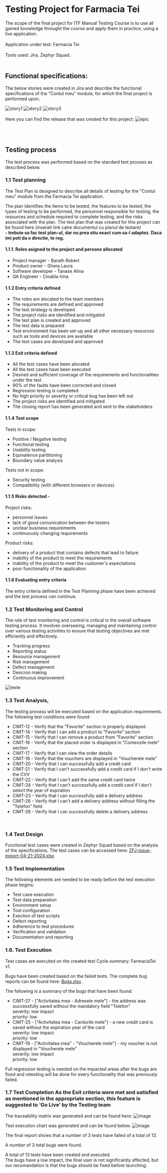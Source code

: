 # Testing Project for Farmacia Tei
The scope of the final project for ITF Manual Testing Course is to use all gained knowledge throught the course and apply them in practice, using a live application. <br> <br>
Application under test: Farmacia Tei <br> <br>
Tools used: Jira, Zephyr Squad. <br> <br>

## Functional specifications:
The below stories were created in Jira and describe the functional specifications of the "Contul meu" module, for which the final project is performed upon.<br>

![story1](https://github.com/IrinaC91/Manual_Testing_Jira/assets/167686962/82df1a88-d395-4f81-a42d-7d464412901c)
![story2](https://github.com/IrinaC91/Manual_Testing_Jira/assets/167686962/c9874167-0160-4359-a763-666f2072e375)
![story3](https://github.com/IrinaC91/Manual_Testing_Jira/assets/167686962/e52a6325-2512-4c01-9082-c238203c7b12)
<br> <br>
Here you can find the release that was created for this project:
![epic](https://github.com/IrinaC91/Manual_Testing_Jira/assets/167686962/dfbb77b5-1c3b-445c-a032-3002228126de)

<br> <br>
## Testing process <br>
The test process was performed based on the standard test process as described below.

### 1.1 Test planning
The Test Plan is designed to describe all details of testing for the "Contul meu" module from the Farmacia Tei application.

The plan identifies the items to be tested, the features to be tested, the types of testing to be performed, the personnel responsible for testing, the resources and schedule required to complete testing, and the risks associated with the plan. The test plan that was created for this project can be found here (inserati link catre documentul cu planul de testare) <br> **- trebuie sa fac test plan-ul, dar nu prea stiu exact cum sa-l adaptez. Daca imi poti da o directie, te rog.**

#### 1.1.1. Roles asigned to the project and persons allocated

 - Project manager - Barath Robert
 - Product owner - Ghera Laura
 - Software developer - Tanase Alina
 - QA Engineer - Cioabla Irina

#### 1.1.2 Entry criteria defined
 - The roles are alocated to the team members
 - The requirements are defined and approved
 - The test strategy is developed
 - The project risks are identified and mitigated
 - The test plan is created and approved
 - The test data is prepared
 - Test environment has been set-up and all other necessary resources such as tools and devices are available
 - The test cases are developed and approved

#### 1.1.3 Exit criteria defined
 - All the test cases have been alocated
 - All the test cases have been executed
 - Desired and sufficient coverage of the requirements and functionalities under the test
 - 90% of the faults have been corrected and closed
 - Regression testing is completed
 - No high priority or severity or critical bug has been left out
 - The project risks are identified and mitigated
 - The closing report has been generated and sent to the stakeholders

#### 1.1.4 Test scope
Tests in scope:
 - Positive / Negative testing
 - Functional testing
 - Usability testing
 - Equivalence partitioning
 - Boundary value analysis

Tests not in scope:
 - Security testing
 - Compatibility (with different browsers or devices)

#### 1.1.5 Risks detected - 
Project risks:
 - personnel issues
 - lack of good comunication between the testers 
 - unclear business requirements 
 - continuously changing requirements


Product risks:
 - delivery of a product that contains defects that lead to failure
 - inability of the product to meet the requirements
 - inability of the product to meet the customer's expectations
 - poor functionality of the application

#### 1.1.6 Evaluating entry criteria
The entry criteria defined in the Test Planning phase have been achieved and the test process can continue.

### 1.2 Test Monitoring and Control

The role of test monitoring and control is critical in the overall software testing process. It involves overseeing, managing and maintaining control over various testing activities to ensure that testing objectives are met efficiently and effectively.

- Tracking progress
- Reporting status
- Resource management
- Risk management
- Defect management
- Desicion making
- Continuous improvement

![teste](https://github.com/IrinaC91/Manual_Testing_Jira/assets/167686962/e756337a-0313-434f-abae-5b217c184ba0)


### 1.3 Test Analysis,
The testing process will be executed based on the application requirements. <br>
The following test conditions were found:<br>

 - CIMT-12 - Verify that the "Favorite" section is properly displayed.
 - CIMT-14 - Verify that I can add a product to "Favorite" section
 - CIMT-15 - Verify that I can remove a product from "Favorite" section
 - CIMT-16 - Verify that the placed order is displayed in "Comenzile mele" section
 - CIMT-17 - Verify that I can view the order details
 - CIMT-18 - Verify that the vouchers are displayed in "Voucherele mele"
 - CIMT-20 - Verify that I can successfully add a credit card
 - CIMT-21 - Verify that I can't successfully add a credit card if I don't write the CVV
 - CIMT-22 - Verify that I can't add the same credit card twice
 - CIMT-24 - Verify that I can't successfully add a credit card if I don't select the year of expiration
 - CIMT-23 - Verify that I can successfully add a delivery address
 - CIMT-26 - Verify that I can't add a delivery address without filling the "Telefon" field
 - CIMT-28 - Verify that I can successfully delete a delivery address
<br>

### 1.4 Test Design
Functional test cases were created in Zephyr Squad based on the analysis of the specifications. The test cases can be accessed here: 
[ZFJ-issue-export-04-21-2024.xlsx](https://github.com/IrinaC91/Manual_Testing_Jira/files/15052180/ZFJ-issue-export-04-21-2024.xlsx)
<br>
### 1.5 Test Implementation
The following elements are needed to be ready before the test execution phase begins:

 - Test case execution
 - Test data preparation
 - Environment setup
 - Tool configuration
 - Exection of test scripts
 - Defect reporting
 - Adherence to test procedures
 - Verification and validation
 - Documentation and reporting

### 1.6. Test Execution
Test cases are executed on the created test Cycle summary: FarmaciaTei v1. <br>

Bugs have been created based on the failed tests. The complete bug reports can be found here: 
[Bugs.xlsx](https://github.com/IrinaC91/Manual_Testing_Jira/files/15052268/Bugs.xlsx) . <br>

The following is a summary of the bugs that have been found:
 - CIMT-27 - ["Activitatea mea - Adresele mele"] - the address was successfully saved without the mandatory field "Telefon" <br>
severity: low impact <br>
priority: low <br>
 - CIMT-25 -  ["Activitatea mea - Cardurile mele"] - a new credit card is saved without the expiration year of the card <br>
severity: low impact <br>
priority: low <br>
- CIMT-19 - ["Activitatea mea" - "Voucherele mele"] - my voucher is not displayed in "Voucherele mele" <br>
severity: low impact <br>
priority: low <br>

Full regression testing is needed on the impacted areas after the bugs are fixed and retesting will be done for every functionality that was previously failed.

### 1.7 Test Completion As the Exit criteria were met and satisfied as mentioned in the appropriate section, this feature is suggested to ‘Go Live’ by the Testing team

The traceability matrix was generated and can be found here: 
![image](https://github.com/IrinaC91/Manual_Testing_Jira/assets/167686962/d0c6b132-448c-462e-a1a9-51a03433bea3)

Test execution chart was generated and can be found below.
![image](https://github.com/IrinaC91/Manual_Testing_Jira/assets/167686962/a9d383d4-07c2-49cc-b597-579bdef3d2d8)


The final report shows that a number of 3 tests have failed of a total of 13. <br>

A number of 3 total bugs were found.<br>

A total of 13 tests have been created and executed. <br>
The bugs have a low impact, the final user is not significantly affected, but our recomandation is that the bugs should be fixed before launching.

